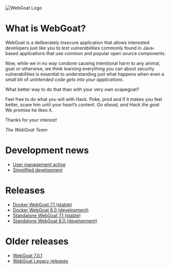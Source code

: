 ![WebGoat Logo](https://raw.githubusercontent.com/wiki/WebGoat/WebGoat/images/wg_logo_snag.png)

# What is WebGoat?
 
WebGoat is a deliberately insecure application that allows interested developers
just like you to *test vulnerabilities* commonly found in Java-based
applications that use common and popular open source components.

Now, while we in no way condone causing intentional harm to any animal, goat or
otherwise, we think learning everything you can about security vulnerabilities
is essential to understanding just what happens when even a small bit of
*unintended code gets into your applications*.

What better way to do that than with your very own scapegoat?

Feel free to do what you will with Hack. Poke, prod and if it makes you feel
better, scare him until your heart’s content. *Go ahead, and Hack the goat*. We
promise he likes it.

Thanks for your interest! 

_The WebGoat Team_

# Development news
* [User management active](https://github.com/WebGoat/WebGoat/wiki/User-management)
* [Simplified development](https://github.com/WebGoat/WebGoat/wiki/Simplified-development)

# Releases
* [Docker WebGoat 7.1 (stable)](https://hub.docker.com/r/webgoat/webgoat-7.1/)
* [Docker WebGoat 8.0 (development)](https://hub.docker.com/r/webgoat/webgoat-8.0/)
* [Standalone WebGoat 7.1 (stable)](https://github.com/WebGoat/WebGoat/releases/)
* [Standalone WebGoat 8.0 (development)](https://github.com/WebGoat/WebGoat/tree/develop)

# Older releases
* [WebGoat 7.0.1](https://github.com/WebGoat/WebGoat/releases/tag/7.0.1)
* [WebGoat Legacy releases](https://github.com/WebGoat/WebGoat-Legacy/releases)
